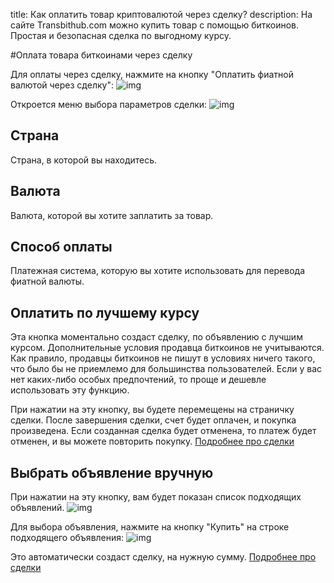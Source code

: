 title: Как оплатить товар криптовалютой через сделку?
description: На сайте Transbithub.com можно купить товар с помощью биткоинов. Простая и безопасная сделка по выгодному курсу.


#Оплата товара биткоинами через сделку

Для оплаты через сделку, нажмите на кнопку "Оплатить фиатной валютой через сделку":
![img](../../static/img/buyer/payByDeal/pushPay.png)

Откроется меню выбора параметров сделки:
![img](../../static/img/buyer/payByDeal/menu.png)

## Страна
Страна, в которой вы находитесь.

## Валюта
Валюта, которой вы хотите заплатить за товар.

## Способ оплаты
Платежная система, которую вы хотите использовать для перевода фиатной валюты.

## Оплатить по лучшему курсу
Эта кнопка моментально создаст сделку, по объявлению с лучшим курсом. 
Дополнительные условия продавца биткоинов не учитываются.
Как правило, продавцы биткоинов не пишут в условиях ничего такого, что было бы не приемлемо для большинства пользователей.
Если у вас нет каких-либо особых предпочтений, то проще и дешевле использовать эту функцию.

При нажатии на эту кнопку, вы будете перемещены на страничку сделки. 
После завершения сделки, счет будет оплачен, и покупка произведена.
Если созданная сделка будет отменена, то платеж будет отменен, и вы можете повторить покупку.
[Подробнее про сделки](/trading/deal)

## Выбрать объявление вручную
При нажатии на эту кнопку, вам будет показан список подходящих объявлений.
![img](../../static/img/buyer/payByDeal/selectAd.png)

Для выбора объявления, нажмите на кнопку "Купить" на строке подходящего объявления:
![img](../../static/img/buyer/payByDeal/pushBuy.png)

Это автоматически создаст сделку, на нужную сумму.
[Подробнее про сделки](/trading/deal)